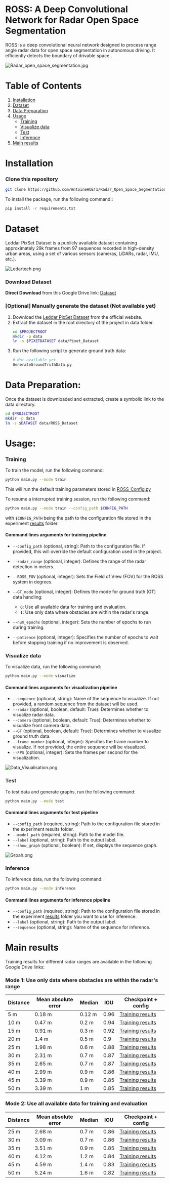# ROSS: A Deep Convolutional Network for Radar Open Space Segmentation



ROSS is a deep convolutional neural network designed to process range angle radar data for open space segmentation in autonomous driving. It efficiently detects the boundary of drivable space .

![Radar_open_space_segmentation.jpg](Images/Radar_open_space_segmentation.png)

# Table of Contents

1. [Installation](#Installation) 
2. [Dataset](#Dataset)
3. [Data Preparation](#Data-Preparation)
4. [Usage](#Usage)
    - [Training](#Training)
    - [Visualize data](#Visualize-data)
    - [Test](#Test)
    - [Inference](#Inference)
5. [Main results](#Main-results)

# Installation
### Clone this repository
```bash
git clone https://github.com/AntoineHUET1/Radar_Open_Space_Segmentation.git
```
To install the package, run the following command::
```bash
pip install -r requirements.txt
```
# Dataset

Leddar PixSet Dataset is a publicly available dataset containing approximately 29k frames from 97 sequences recorded in high-density urban areas, using a set of various sensors (cameras, LiDARs, radar, IMU, etc.).

![Ledartech.png](Images/Ledartech.png) 

### Download Dataset

**Direct Download** from this Google Drive link: [Dataset](https://drive.google.com/file/d/13Pai83qq33uq0tttysR4l-IUvQKHGcix/view?usp=sharing)

### [Optional] Manually generate the dataset  (Not available yet)

1. Download the [Leddar PixSet Dataset](https://dataset.leddartech.com/) from the official website.
2. Extract the dataset in the root directory of the project in data folder.
    ```bash
   cd $PROJECTROOT
    mkdir -p data
    ln -s $PIXETDATASET data/Pixet_Dataset
    ```
3. Run the following script to generate ground truth data:
    ```bash
    # Not available yet
    GenerateGroundTruthData.py
    ```

# Data Preparation:

Once the dataset is downloaded and extracted, create a symbolic link to the data directory.
```bash
cd $PROJECTROOT
mkdir -p data
ln -s $DATASET data/ROSS_Dataset
```

# Usage:

### Training

To train the model, run the following command:
```bash
python main.py --mode train
```
This will run the default training parameters stored in [ROSS_Config.py](ROSS%2Fcfg%2FROSS_Config.py)

To resume a interrupted training session, run the following command:
```bash
python main.py --mode train --config_path $CONFIG_PATH
```
with `$CONFIG_PATH` being the path to the configuration file stored in the experiment [results](Results) folder.



#### Command lines arguments for training pipeline

- `--config_path` (optional, string): Path to the configuration file. If provided, this will override the default configuration used in the project.

- `--radar_range` (optional, integer): Defines the range of the radar detection in meters.

- `--ROSS_FOV` (optional, integer): Sets the Field of View (FOV) for the ROSS system in degrees.

- `--GT_mode` (optional, integer): Defines the mode for ground truth (GT) data handling:
  - `0`: Use all available data for training and evaluation.
  - `1`: Use only data where obstacles are within the radar's range.

- `--num_epochs` (optional, integer): Sets the number of epochs to run during training.

- `--patience` (optional, integer): Specifies the number of epochs to wait before stopping training if no improvement is observed. 

### Visualize data

To visualize data, run the following command:
```bash
python main.py --mode visualize
```

#### Command lines arguments for visualization pipeline

- `--sequence` (optional, string): Name of the sequence to visualize. If not provided, a random sequence from the dataset will be used.
- `--radar` (optional, boolean, default: True): Determines whether to visualize radar data. 
- `--camera` (optional, boolean, default: True): Determines whether to visualize front camera data.
- `--GT` (optional, boolean, default: True): Determines whether to visualize ground truth data.
- `--frame_number` (optional, integer): Specifies the frame number to visualize. If not provided, the entire sequence will be visualized.
- `--FPS` (optional, integer): Sets the frames per second for the visualization.

![Data_Visualisation.png](Images/Visualized_Data.png) 
### Test
To test data and generate graphs, run the following command:
```bash
python main.py --mode test
```
#### Command lines arguments for test pipeline
- `--config_path` (required, string): Path to the configuration file stored in the experiment results folder.
- `--model_path` (required, string): Path to the model file.
- `--label` (optional, string): Path to the output label.
- `--show_graph` (optional, boolean): If set, displays the sequence graph.

![Grpah.png](Images/Graph_V2.png) 

### Inference

To inference data, run the following command:
```bash
python main.py --mode inference
```

#### Command lines arguments for inference pipeline

- `--config_path` (required, string): Path to the configuration file stored in the experiment [results](Results) folder you want to use for inference.
- `--label` (optional, string): Path to the output label.
- `--sequence` (optional, string): Name of the sequence for inference.

# Main results

Training results for different radar ranges are available in the following Google Drive links:

### Mode 1: Use only data where obstacles are within the radar's range

| Distance | Mean absolute error | Median | IOU  | Checkpoint + config                                                                                       |
|----------|---------------------|--------|------|-----------------------------------------------------------------------------------------------------------|
| 5 m      | 0.18 m              | 0.12 m | 0.96 | [Training results](https://drive.google.com/drive/folders/1nwu6_Hrn7KZ6yFw2tr-eVn-TNIWbRF36?usp=sharing<br/>)   |
| 10 m     | 0.47 m              | 0.2 m  | 0.94 | [Training results](https://drive.google.com/drive/folders/1eVCl2aL4WhAg_9TeMUoMZ-L4BnGLfqzK?usp=sharing)  |
| 15 m     | 0.91 m              | 0.3 m  | 0.92 | [Training results](https://drive.google.com/drive/folders/16LXsuevQZPzDpMvgfPcKYKkAyug-3pAa?usp=sharing)  |
| 20 m     | 1.4 m               | 0.5 m  | 0.9  | [Training results](https://drive.google.com/drive/folders/16UyVYpTmMjaRXp9KqkQdMitjbpMKGpf-?usp=drive_link)   |
| 25 m     | 1.98 m              | 0.6 m  | 0.88 | [Training results](https://drive.google.com/drive/folders/1kWb_vohHXr6PBAwPJdt7q8VrvwLmvBOt?usp=sharing) |
| 30 m     | 2.31 m              | 0.7 m  | 0.87 | [Training results](https://drive.google.com/drive/folders/12Kg-Uxs8XMcxY2i5pGyjr0Np-8SVbSHM?usp=sharing) |
| 35 m     | 2.65 m              | 0.7 m  | 0.87 | [Training results](https://drive.google.com/drive/folders/1rHa7H7UPl8-2lSbPTVE20-GCtoohlo_3?usp=sharing)  |
| 40 m     | 2.99 m              | 0.9 m  | 0.86 | [Training results](https://drive.google.com/drive/folders/1a3rJls64zkXf4vwY_LBfGSvI_oC0hRiM?usp=sharing)  |
| 45 m     | 3.39 m              | 0.9 m  | 0.85 | [Training results](https://drive.google.com/drive/folders/1HkwF0j6ADsfSRm3hPOU-RFF2F9jalyAE?usp=sharing) |
| 50 m     | 3.39 m              | 1 m    | 0.85 | [Training results](https://drive.google.com/drive/folders/18JTeYsUmsAua8wI2PXbqy6b6qKUfmUth?usp=sharing) |

### Mode 2: Use all available data for training and evaluation

| Distance | Mean absolute error | Median | IOU  | Checkpoint + config                                                                                       |
|----------|---------------------|--------|------|-----------------------------------------------------------------------------------------------------------|
| 25 m     | 2.68 m              | 0.7 m  | 0.86 | [Training results](https://drive.google.com/drive/folders/1pBArJ4rSw9TBk_WtobqxFw1o_WcN9MMQ?usp=sharing) |
| 30 m     | 3.09 m              | 0.7 m  | 0.86 | [Training results](https://drive.google.com/drive/folders/1NvuTgzZAJ3rNj0-rtSnSlBqfrQSF0Gkc?usp=sharing) |
| 35 m     | 3.51 m              | 0.9 m  | 0.85 | [Training results](https://drive.google.com/drive/folders/1DVL3oQQ9PxeYvxuYZWlX4tgtV_aACC8S?usp=sharing)  |
| 40 m     | 4.12 m              | 1.2 m  | 0.84 | [Training results](https://drive.google.com/drive/folders/1WwQQW12zoo4Tx-ILkY4fkYJnuspICwPr?usp=drive_link)  |
| 45 m     | 4.59 m              | 1.4 m  | 0.83 | [Training results](https://drive.google.com/drive/folders/1y0X1dhLaYmuJlC6JgOTc82C73ljNeAFB?usp=drive_link) |
| 50 m     | 5.24 m              | 1.6 m  | 0.82 | [Training results](https://drive.google.com/drive/folders/1SEV6Vfy6dBTyyXipqkPx9kgjpHEC3CLp?usp=drive_link) |

